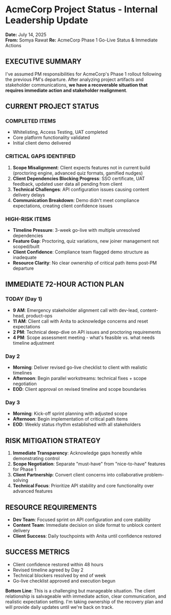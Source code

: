 # AcmeCorp Project Status - Internal Leadership Update
**Date:** July 14, 2025  
**From:** Somya Rawat
**Re:** AcmeCorp Phase 1 Go-Live Status & Immediate Actions

## EXECUTIVE SUMMARY
I've assumed PM responsibilities for AcmeCorp's Phase 1 rollout following the previous PM's departure. After analyzing project artifacts and stakeholder communications, **we have a recoverable situation that requires immediate action and stakeholder realignment**.

## CURRENT PROJECT STATUS

### **COMPLETED ITEMS**
- Whitelisting, Access Testing, UAT completed
- Core platform functionality validated
- Initial client demo delivered

### **CRITICAL GAPS IDENTIFIED**
1. **Scope Misalignment**: Client expects features not in current build (proctoring engine, advanced quiz formats, gamified nudges)
2. **Client Dependencies Blocking Progress**: SSO certificate, UAT feedback, updated user data all pending from client
3. **Technical Challenges**: API configuration issues causing content delivery delays
4. **Communication Breakdown**: Demo didn't meet compliance expectations, creating client confidence issues

### **HIGH-RISK ITEMS**
- **Timeline Pressure**: 3-week go-live with multiple unresolved dependencies
- **Feature Gap**: Proctoring, quiz variations, new joiner management not scoped/built
- **Client Confidence**: Compliance team flagged demo structure as inadequate
- **Resource Clarity**: No clear ownership of critical path items post-PM departure

## IMMEDIATE 72-HOUR ACTION PLAN

### **TODAY (Day 1)**
- **9 AM**: Emergency stakeholder alignment call with dev-lead, content-head, product-ops
- **11 AM**: Client call with Anita to acknowledge concerns and reset expectations
- **2 PM**: Technical deep-dive on API issues and proctoring requirements
- **4 PM**: Scope assessment meeting - what's feasible vs. what needs timeline adjustment

### **Day 2**
- **Morning**: Deliver revised go-live checklist to client with realistic timelines
- **Afternoon**: Begin parallel workstreams: technical fixes + scope negotiation
- **EOD**: Client approval on revised timeline and scope boundaries

### **Day 3**
- **Morning**: Kick-off sprint planning with adjusted scope
- **Afternoon**: Begin implementation of critical path items
- **EOD**: Weekly status rhythm established with all stakeholders

## RISK MITIGATION STRATEGY
1. **Immediate Transparency**: Acknowledge gaps honestly while demonstrating control
2. **Scope Negotiation**: Separate "must-have" from "nice-to-have" features for Phase 1
3. **Client Partnership**: Convert client concerns into collaborative problem-solving
4. **Technical Focus**: Prioritize API stability and core functionality over advanced features

## RESOURCE REQUIREMENTS
- **Dev Team**: Focused sprint on API configuration and core stability
- **Content Team**: Immediate decision on slide format to unblock content delivery
- **Client Success**: Daily touchpoints with Anita until confidence restored

## SUCCESS METRICS
- Client confidence restored within 48 hours
- Revised timeline agreed by Day 2
- Technical blockers resolved by end of week
- Go-live checklist approved and execution begun

**Bottom Line**: This is a challenging but manageable situation. The client relationship is salvageable with immediate action, clear communication, and realistic expectation setting. I'm taking ownership of the recovery plan and will provide daily updates until we're back on track.
